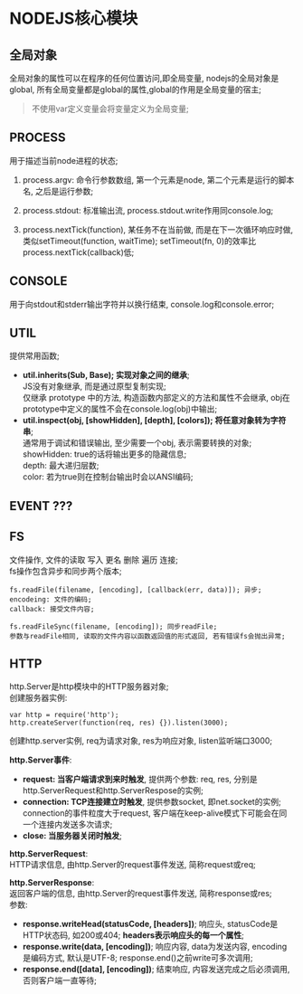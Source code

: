 # **NODEJS核心模块**

## **全局对象**

全局对象的属性可以在程序的任何位置访问,即全局变量, nodejs的全局对象是global, 所有全局变量都是global的属性,global的作用是全局变量的宿主;

> 不使用var定义变量会将变量定义为全局变量; 

## **PROCESS**
用于描述当前node进程的状态; 
1. process.argv: 命令行参数数组, 第一个元素是node, 第二个元素是运行的脚本名, 之后是运行参数; 

2. process.stdout: 标准输出流, process.stdout.write作用同console.log;

3. process.nextTick(function), 某任务不在当前做, 而是在下一次循环响应时做, 类似setTimeout(function, waitTime);
   setTimeout(fn, 0)的效率比process.nextTick(callback)低;

## **CONSOLE**
用于向stdout和stderr输出字符并以换行结束, console.log和console.error;

## **UTIL**

提供常用函数;
- **util.inherits(Sub, Base); 实现对象之间的继承**;   
JS没有对象继承, 而是通过原型复制实现;  
仅继承 prototype 中的方法, 构造函数内部定义的方法和属性不会继承, obj在prototype中定义的属性不会在console.log(obj)中输出;
- **util.inspect(obj, [showHidden], [depth], [colors]); 将任意对象转为字符串**;  
通常用于调试和错误输出, 至少需要一个obj, 表示需要转换的对象;   
showHidden: true的话将输出更多的隐藏信息;   
depth: 最大递归层数;  
color: 若为true则在控制台输出时会以ANSI编码;  

## **EVENT ???**

## **FS**

文件操作, 文件的读取 写入 更名 删除 遍历 连接;   
fs操作包含异步和同步两个版本;  
```
fs.readFile(filename, [encoding], [callback(err, data)]); 异步;
encodeing: 文件的编码; 
callback: 接受文件内容; 
```

```
fs.readFileSync(filename, [encoding]); 同步readFile;   
参数与readFile相同, 读取的文件内容以函数返回值的形式返回, 若有错误fs会抛出异常;
```

## **HTTP**

http.Server是http模块中的HTTP服务器对象;  
创建服务器实例:  
```
var http = require('http');
http.createServer(function(req, res) {}).listen(3000); 
```

创建http.server实例, req为请求对象, res为响应对象, listen监听端口3000;

**http.Server事件**: 
- **request: 当客户端请求到来时触发**, 提供两个参数: req, res, 分别是http.ServerRequest和http.ServerRespose的实例;
- **connection: TCP连接建立时触发**, 提供参数socket, 即net.socket的实例; connection的事件粒度大于request, 客户端在keep-alive模式下可能会在同一个连接内发送多次请求;
- **close: 当服务器关闭时触发**; 

**http.ServerRequest**:  
HTTP请求信息, 由http.Server的request事件发送, 简称request或req;

**http.ServerResponse**:   
返回客户端的信息, 由http.Server的request事件发送, 简称response或res;   
参数:
- **response.writeHead(statusCode, [headers])**; 响应头, statusCode是HTTP状态码, 如200或404; **headers表示响应头的每一个属性**;
- **response.write(data, [encoding])**; 响应内容, data为发送内容, encoding是编码方式,  默认是UTF-8;
   response.end()之前write可多次调用;
- **response.end([data], [encoding])**; 结束响应, 内容发送完成之后必须调用, 否则客户端一直等待;







